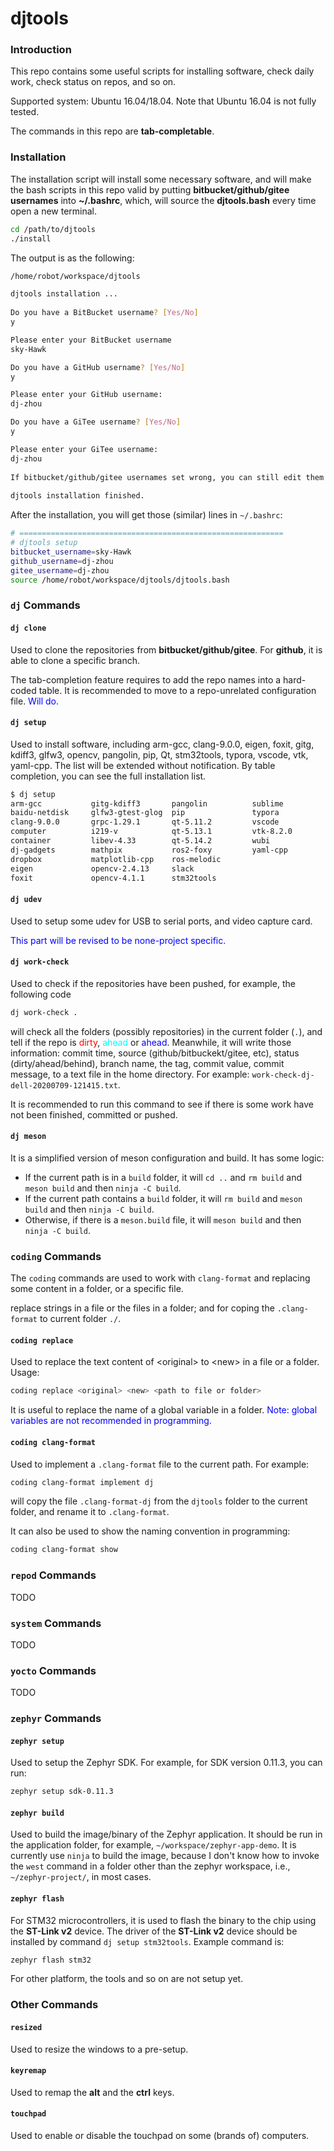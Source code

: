 # djtools
### Introduction

This repo contains some useful scripts for installing software, check daily work, check status on repos, and so on.

Supported system: Ubuntu 16.04/18.04. Note that Ubuntu 16.04 is not fully tested.

The commands in this repo are **tab-completable**. 

### Installation

The installation script will install some necessary software, and will make the bash scripts in this repo valid by putting **bitbucket/github/gitee usernames** into **~/.bashrc**, which, will source the **djtools.bash** every time open a new terminal.

```bash
cd /path/to/djtools
./install
```

The output is as the following:

```bash
/home/robot/workspace/djtools

djtools installation ...
 
Do you have a BitBucket username? [Yes/No]
y

Please enter your BitBucket username
sky-Hawk

Do you have a GitHub username? [Yes/No]
y

Please enter your GitHub username:
dj-zhou

Do you have a GiTee username? [Yes/No]
y

Please enter your GiTee username:
dj-zhou
 
If bitbucket/github/gitee usernames set wrong, you can still edit them in ~/.bashrc
 
djtools installation finished.
```

After the installation, you will get those (similar) lines in `~/.bashrc`:

```bash
# ===========================================================
# djtools setup
bitbucket_username=sky-Hawk
github_username=dj-zhou
gitee_username=dj-zhou
source /home/robot/workspace/djtools/djtools.bash
```

### `dj` Commands

#### `dj clone`

Used to clone the repositories from **bitbucket/github/gitee**. For **github**, it is able to clone a specific branch. 

The tab-completion feature requires to add the repo names into a hard-coded table. It is recommended to move to a repo-unrelated configuration file.  <span style="color:blue">Will do.</span>

#### `dj setup`

Used to install software, including arm-gcc, clang-9.0.0, eigen, foxit, gitg, kdiff3, glfw3, opencv, pangolin, pip, Qt, stm32tools, typora, vscode, vtk, yaml-cpp. The list will be extended without notification. By table completion, you can see the full installation list.

```bash
$ dj setup 
arm-gcc           gitg-kdiff3       pangolin          sublime
baidu-netdisk     glfw3-gtest-glog  pip               typora
clang-9.0.0       grpc-1.29.1       qt-5.11.2         vscode
computer          i219-v            qt-5.13.1         vtk-8.2.0
container         libev-4.33        qt-5.14.2         wubi
dj-gadgets        mathpix           ros2-foxy         yaml-cpp
dropbox           matplotlib-cpp    ros-melodic       
eigen             opencv-2.4.13     slack             
foxit             opencv-4.1.1      stm32tools 
```

#### `dj udev`

Used to setup some udev for USB to serial ports, and  video capture card.

<span style="color:blue">This part will be revised to be none-project specific.</span>

#### `dj work-check`

Used to check if the repositories have been pushed, for example, the following code 

```bash
dj work-check .
```

will check all the folders (possibly repositories) in the current folder (`.`), and tell if the repo is <span style="color:red">dirty</span>,  <span style="color:cyan">ahead</span> or <span style="color:blue">ahead</span>. Meanwhile, it will write those information: commit time, source (github/bitbuckekt/gitee, etc), status (dirty/ahead/behind), branch name, the tag, commit value, commit message, to a text file in the home directory. For example: `work-check-dj-dell-20200709-121415.txt`.

It is recommended to run this command to see if there is some work have not been finished, committed or pushed.

#### `dj meson`

It is a simplified version of meson configuration and build. It has some logic:

* If the current path is in a `build` folder, it will `cd ..` and `rm build` and `meson build` and then `ninja -C build`.
* If the current path contains a `build` folder, it will `rm build` and `meson build` and then `ninja -C build`.
* Otherwise, if there is a `meson.build` file, it will  `meson build` and then `ninja -C build`.

### `coding` Commands

The `coding` commands are used to work with `clang-format` and replacing some content in a folder, or a specific file.

replace strings in a file or the files in a folder; and for coping the `.clang-format` to current folder `./`.

#### `coding replace`

Used to replace the text content of \<original\> to \<new\> in a file or a folder. Usage:

```bash
coding replace <original> <new> <path to file or folder>
```

It is useful to replace the name of a global variable in a folder. <span style="color:blue">Note: global variables are not recommended in programming.</span>

#### `coding clang-format`

Used to implement a `.clang-format` file to the current path. For example:

```bash
coding clang-format implement dj
```

will copy the file `.clang-format-dj` from the `djtools` folder to the current folder, and rename it to `.clang-format`.

It can also be used to show the naming convention in programming:

```bash
coding clang-format show
```

### `repod` Commands

TODO

### `system` Commands

TODO

### `yocto` Commands

TODO

### `zephyr` Commands

#### `zephyr setup`

Used to setup the Zephyr SDK. For example, for SDK version 0.11.3, you can run:

```bash
zephyr setup sdk-0.11.3
```

#### `zephyr build`

Used to build the image/binary of the Zephyr application. It should be run in the application folder, for example, `~/workspace/zephyr-app-demo`. It is currently use `ninja` to build the image, because I don't know how to invoke the `west` command in a folder other than the zephyr workspace, i.e., `~/zephyr-project/`, in most cases.

#### `zephyr flash`

For STM32 microcontrollers, it is used to flash the binary to the chip using the **ST-Link v2** device. The driver of the **ST-Link v2** device should be installed by command `dj setup stm32tools`. Example command is:

```bash
zephyr flash stm32
```

For other platform, the tools and so on are not setup yet.

### Other Commands

#### `resized`

Used to resize the windows to a pre-setup.

#### `keyremap`

Used to remap the **alt** and the **ctrl** keys.

#### `touchpad`

Used to enable or disable the touchpad on some (brands of) computers.